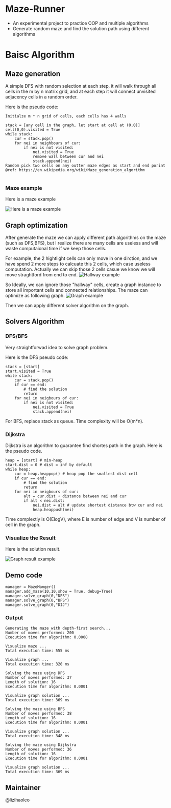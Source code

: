 # Maze-Runner
* An experimental project to practice OOP and multiple algorithms
* Generate random maze and find the solution path using different algorithms

# Baisc Algorithm
## Maze generation
A simple DFS with random selection at each step, it will walk through all cells in the m by n matrix grid, and at each step it will connect unvisited adjacency cells in a random order.

Here is the pseudo code:

<pre><code>Initialze m * n grid of cells, each cells has 4 walls

stack = [any cell in the graph, let start at cell at (0,0)]
cell(0,0).visited = True
while stack:
    cur = stack.pop()
    for nei in neighbours of cur:
        if nei is not visited:
            nei.visited = True
            remove wall between cur and nei
            stack.append(nei)
Random pick two cells on any outter maze edges as start and end porint
@ref: https://en.wikipedia.org/wiki/Maze_generation_algorithm
</code> </pre>

### Maze example
Here is a maze example

![Here is a maze example](/MazeGenerate/maze_generation_0.png)

## Graph optimization
After generate the maze we can apply different path algorithms on the maze (such as DFS,BFS), but I realize there are many cells are useless and will waste computaional time if we keep those cells.

For example, the 2 hightlight cells can only move in one dirction, and we have spend 2 more steps to calcuate this 2 cells, which case useless computation. Actually we can skip those 2 cells casue we know we will move straghtford from end to end.
![Hallway example](/MazeGenerate/maze_hallways_0.png)

So Ideally, we can ignore those "hallway" cells, create a graph instance to store all important cells and connected relationships. The maze can optimize as following graph.
![Graph example](/MazeGenerate/graph_generation_0.png)

Then we can apply different solver algorithm on the graph.
## Solvers Algorithm
### DFS/BFS
Very straightforwad idea to solve graph problem.

Here is the DFS pseudo code:
<pre><code>stack = [start]
start.visited = True
while stack:
    cur = stack.pop()
    if cur == end:
        # find the solution
        return
    for nei in neigbours of cur:
        if nei is not visited:
            nei.visited = True
            stack.append(nei)
</code></pre>
For BFS, replace stack as queue.
Time complexity will be O(m*n).

### Dijkstra
Dijkstra is an algorithm to guarantee find shortes path in the graph.
Here is the pseudo code.
<pre><code>heap = [start] # min-heap
start.dist = 0 # dist = inf by default
while heap:
    cur = heap.heappop() # heap pop the smallest dist cell
    if cur == end:
        # find the solution
        return
    for nei in neigbours of cur:
        alt = cur.dist + distance between nei and cur
        if alt < nei.dist:
            nei.dist = alt # update shortest distance btw cur and nei
            heap.heappush(nei)
</code></pre>
Time complextiy is O(ElogV), where E is number of edge and V is number of cell in the graph.

### Visualize the Result
Here is the solution result.

![Graph result example](/MazeGenerate/graph_solution_Dijkstra.png)

## Demo code
<pre><code>manager = MazeManger()
manager.add_maze(10,10,show = True, debug=True)
manager.solve_graph(0,"DFS")
manager.solve_graph(0,"BFS")
manager.solve_graph(0,"DIJ")
</code></pre>

### Output
<pre><code>Generating the maze with depth-first search...
Number of moves performed: 200
Execution time for algorithm: 0.0008

Visualize maze ...
Total execution time: 555 ms

Visualize graph ...
Total execution time: 320 ms

Solving the maze using DFS
Number of moves performed: 37
Length of solution: 16
Execution time for algorithm: 0.0001

Visualize graph solution ...
Total execution time: 369 ms

Solving the maze using BFS
Number of moves performed: 38
Length of solution: 16
Execution time for algorithm: 0.0001

Visualize graph solution ...
Total execution time: 348 ms

Solving the maze using Dijkstra
Number of moves performed: 36
Length of solution: 16
Execution time for algorithm: 0.0001

Visualize graph solution ...
Total execution time: 369 ms
</code></pre>

## Maintainer
@lizihaoleo 
